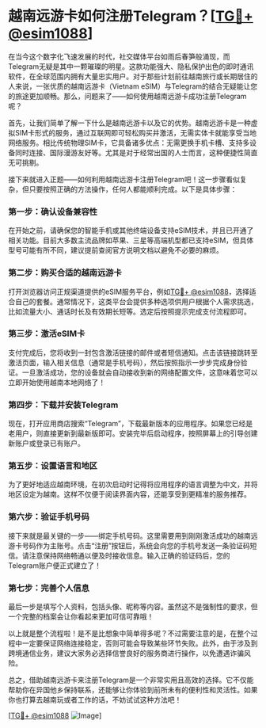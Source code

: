 # 越南远游卡如何注册Telegram？[[TG💪+ @esim1088](https://t.me/s/esim1088)]

在当今这个数字化飞速发展的时代，社交媒体平台如雨后春笋般涌现，而Telegram无疑是其中一颗璀璨的明星。这款功能强大、隐私保护出色的即时通讯软件，在全球范围内拥有大量忠实用户。对于那些计划前往越南旅行或长期居住的人来说，一张优质的越南远游卡（Vietnam eSIM）与Telegram的结合无疑能让您的旅途更加顺畅。那么，问题来了——如何使用越南远游卡成功注册Telegram呢？

首先，让我们简单了解一下什么是越南远游卡以及它的优势。越南远游卡是一种虚拟SIM卡形式的服务，通过互联网即可轻松购买并激活，无需实体卡就能享受当地网络服务。相比传统物理SIM卡，它具备诸多优点：无需更换手机卡槽、支持多设备同时连接、国际漫游友好等。尤其是对于经常出国的人士而言，这种便捷性简直无可挑剔。

接下来就进入正题——如何利用越南远游卡注册Telegram吧！这一步骤看似复杂，但只要按照正确的方法操作，任何人都能顺利完成。以下是具体步骤：

### 第一步：确认设备兼容性

在开始之前，请确保您的智能手机或其他终端设备支持eSIM技术，并且已开通了相关功能。目前大多数主流品牌如苹果、三星等高端机型都已支持eSIM，但具体型号可能有所不同，建议提前查阅官方说明文档以避免不必要的麻烦。

### 第二步：购买合适的越南远游卡

打开浏览器访问正规渠道提供的eSIM服务平台，例如[TG💪+ @esim1088](https://t.me/s/esim1088)，选择适合自己的套餐。通常情况下，这类平台会提供多种选项供用户根据个人需求挑选，比如流量大小、通话时长及有效期长短等。选定后按照提示完成支付流程即可。

### 第三步：激活eSIM卡

支付完成后，您将收到一封包含激活链接的邮件或者短信通知。点击该链接跳转至激活页面，输入相关信息（通常是手机号码），然后按照指示一步步完成身份验证。一旦激活成功，您的设备就会自动接收到新的网络配置文件，这意味着您可以立即开始使用越南本地网络了！

### 第四步：下载并安装Telegram

现在，打开应用商店搜索“Telegram”，下载最新版本的应用程序。如果您已经是老用户，则直接更新到最新版即可。安装完毕后启动程序，按照屏幕上的引导创建新账户或登录已有账户。

### 第五步：设置语言和地区

为了更好地适应越南环境，在初次启动时记得将应用程序的语言调整为中文，并将地区设定为越南。这样不仅便于阅读界面内容，还能享受到更精准的服务推荐。

### 第六步：验证手机号码

接下来就是最关键的一步——绑定手机号码。这里需要用到刚刚激活成功的越南远游卡号码作为主账号。点击“注册”按钮后，系统会向您的手机号发送一条验证码短信。请注意保持网络畅通以便及时接收信息。输入正确的验证码后，您的Telegram账户便正式建立了！

### 第七步：完善个人信息

最后一步是填写个人资料，包括头像、昵称等内容。虽然这不是强制性的要求，但一个完整的档案会让你看起来更加可信可靠哦！

以上就是整个流程啦！是不是比想象中简单得多呢？不过需要注意的是，在整个过程中一定要保证网络连接稳定，否则可能会导致某些环节失败。此外，由于涉及到跨境通信业务，建议大家务必选择信誉良好的服务商进行操作，以免遭遇诈骗风险。

总之，借助越南远游卡来注册Telegram是一个非常实用且高效的选择。它不仅能帮助你在异国他乡保持联系，还能够让你体验到前所未有的便利性和灵活性。如果你也打算去越南玩或者工作的话，不妨试试这种方法吧！

[[TG💪+ @esim1088](https://t.me/s/esim1088) ![Image](https://i.postimg.cc/4NQfJmqS/Snipaste-2025-05-13-00-14-12.png)]